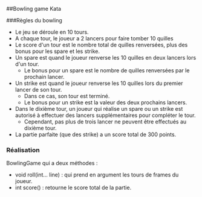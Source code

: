 ##Bowling game Kata

###Règles du bowling

- Le jeu se déroule en 10 tours.
- A chaque tour, le joueur a 2 lancers pour faire tomber 10 quilles
- Le score d'un tour est le nombre total de quilles renversées, plus des bonus pour les spare et les strike.
- Un spare est quand le joueur renverse les 10 quilles en deux lancers lors d'un tour. 
  - Le bonus pour un spare est le nombre de quilles renversées par le prochain lancer.
- Un strike est quand le joueur renverse les 10 quilles lors du premier lancer de son tour.
  - Dans ce cas, son tour est terminé.
  - Le bonus pour un strike est la valeur des deux prochains lancers.
- Dans le dixième tour, un joueur qui réalise un spare ou un strike est autorisé à effectuer des lancers supplémentaires pour compléter le tour. 
  - Cependant, pas plus de trois lancer ne peuvent être effectués au dixième tour.
- La partie parfaite (que des strike) a un score total de 300 points.

### Réalisation

BowlingGame qui a deux méthodes :

- void roll(int... line) : qui prend en argument les tours de frames du joueur.
- int score()  : retourne le score total de la partie.
